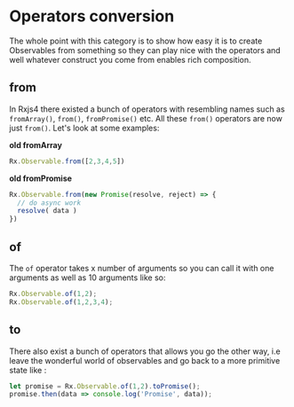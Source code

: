 # Operators conversion

The whole point with this category is to show how easy it is to create Observables from something so they can play nice with the operators and well whatever construct you come from enables rich composition.

## from

In Rxjs4 there existed a bunch of operators with resembling names such as `fromArray()`, `from()`, `fromPromise()` etc. All these `from()` operators are now just `from()`. Let's look at some examples:

**old fromArray**

```javascript
Rx.Observable.from([2,3,4,5])
```

**old fromPromise**

```javascript
Rx.Observable.from(new Promise(resolve, reject) => {
  // do async work
  resolve( data )
})
```

## of

The `of` operator takes x number of arguments so you can call it with one arguments as well as 10 arguments like so:

```javascript
Rx.Observable.of(1,2);
Rx.Observable.of(1,2,3,4);
```

## to

There also exist a bunch of operators that allows you go the other way, i.e leave the wonderful world of observables and go back to a more primitive state like :

```javascript
let promise = Rx.Observable.of(1,2).toPromise();
promise.then(data => console.log('Promise', data));
```
